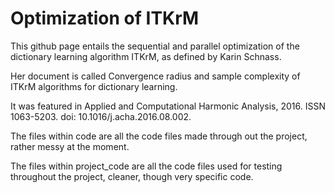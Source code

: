 # Optimization of ITKrM
This github page entails the sequential and parallel optimization of the dictionary learning algorithm ITKrM, as defined by Karin Schnass.

Her document is called Convergence radius and sample complexity of ITKrM algorithms for dictionary learning. 

It was featured in Applied and Computational Harmonic Analysis, 2016. ISSN 1063-5203. doi: 10.1016/j.acha.2016.08.002.

The files within code are all the code files made through out the project, rather messy at the moment.

The files within project_code are all the code files used for testing throughout the project, cleaner, though very specific code.
